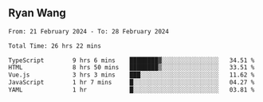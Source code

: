 ## Ryan Wang

<!--START_SECTION:waka-->

```txt
From: 21 February 2024 - To: 28 February 2024

Total Time: 26 hrs 22 mins

TypeScript        9 hrs 6 mins    ████████▓░░░░░░░░░░░░░░░░   34.51 %
HTML              8 hrs 50 mins   ████████▒░░░░░░░░░░░░░░░░   33.51 %
Vue.js            3 hrs 3 mins    ███░░░░░░░░░░░░░░░░░░░░░░   11.62 %
JavaScript        1 hr 7 mins     █░░░░░░░░░░░░░░░░░░░░░░░░   04.27 %
YAML              1 hr            █░░░░░░░░░░░░░░░░░░░░░░░░   03.81 %
```

<!--END_SECTION:waka-->
